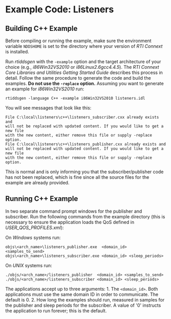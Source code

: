 # Example Code: Listeners

## Building C++ Example
Before compiling or running the example, make sure the environment variable
`NDDSHOME` is set to the directory where your version of *RTI Connext* is
installed.

Run *rtiddsgen* with the `-example` option and the target architecture of your
choice (e.g., *i86Win32VS2010* or *i86Linux2.6gcc4.4.5*). The *RTI Connext Core
Libraries and Utilities Getting Started Guide* describes this process in detail.
Follow the same procedure to generate the code and build the examples. **Do not
use the `-replace` option.** Assuming you want to generate an example for
*i86Win32VS2010* run:
```
rtiddsgen -language C++ -example i86Win32VS2010 listeners.idl
```

You will see messages that look like this:
```
File C:\local\listeners\c++\listeners_subscriber.cxx already exists and
will not be replaced with updated content. If you would like to get a new file
with the new content, either remove this file or supply -replace option.
File C:\local\listeners\c++\listeners_publisher.cxx already exists and
will not be replaced with updated content. If you would like to get a new file
with the new content, either remove this file or supply -replace option.
```

This is normal and is only informing you that the subscriber/publisher code has
not been replaced, which is fine since all the source files for the example are
already provided.

## Running C++ Example
In two separate command prompt windows for the publisher and subscriber. Run
the following commands from the example directory (this is necessary to ensure
the application loads the QoS defined in *USER_QOS_PROFILES.xml*):

On *Windows* systems run:
```
objs\<arch_name>\listeners_publisher.exe  <domain_id> <samples_to_send>
objs\<arch_name>\listeners_subscriber.exe <domain_id> <sleep_periods>
```

On *UNIX* systems run:
```
./objs/<arch_name>/listeners_publisher  <domain_id> <samples_to_send>
./objs/<arch_name>/listeners_subscriber <domain_id> <sleep_periods>
```

The applications accept up to three arguments:
    1. The `<domain_id>`. Both applications must use the same domain ID in order
    to communicate. The default is 0.
    2. How long the examples should run, measured in samples for the publisher
    and sleep periods for the subscriber. A value of '0' instructs the
    application to run forever; this is the default.
